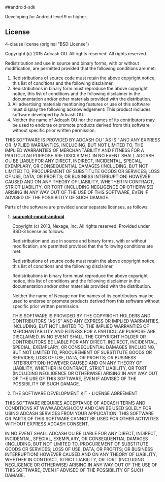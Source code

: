 ##android-sdk

Developing for Android level 9 or higher.


## License

4-clause license (original "BSD License")

Copyright (c) 2015 Adcash OU. All rights reserved.
All rights reserved.

Redistribution and use in source and binary forms, with or without
modification, are permitted provided that the following conditions are met:
1. Redistributions of source code must retain the above copyright
   notice, this list of conditions and the following disclaimer.
2. Redistributions in binary form must reproduce the above copyright
   notice, this list of conditions and the following disclaimer in the
   documentation and/or other materials provided with the distribution.
3. All advertising materials mentioning features or use of this software
   must display the following acknowledgement:
   This product includes software developed by Adcash OU.
4. Neither the name of Adcash OU nor the
   names of its contributors may be used to endorse or promote products
   derived from this software without specific prior written permission.

THIS SOFTWARE IS PROVIDED BY ADCASH OU ''AS IS'' AND ANY
EXPRESS OR IMPLIED WARRANTIES, INCLUDING, BUT NOT LIMITED TO, THE IMPLIED
WARRANTIES OF MERCHANTABILITY AND FITNESS FOR A PARTICULAR PURPOSE ARE
DISCLAIMED. IN NO EVENT SHALL ADCASH OU BE LIABLE FOR ANY
DIRECT, INDIRECT, INCIDENTAL, SPECIAL, EXEMPLARY, OR CONSEQUENTIAL DAMAGES
(INCLUDING, BUT NOT LIMITED TO, PROCUREMENT OF SUBSTITUTE GOODS OR SERVICES;
LOSS OF USE, DATA, OR PROFITS; OR BUSINESS INTERRUPTION) HOWEVER CAUSED AND
ON ANY THEORY OF LIABILITY, WHETHER IN CONTRACT, STRICT LIABILITY, OR TORT
(INCLUDING NEGLIGENCE OR OTHERWISE) ARISING IN ANY WAY OUT OF THE USE OF THIS
SOFTWARE, EVEN IF ADVISED OF THE POSSIBILITY OF SUCH DAMAGE.


Parts of the software are provided under separate licenses, as follows:

   1. [**sourcekit-mraid-android**](https://github.com/nexage/sourcekit-mraid-android)

	    Copyright (c) 2013, Nexage, Inc.
	    All rights reserved.
	    Provided under BSD-3 license as follows:

	    Redistribution and use in source and binary forms, with or without modification, are permitted provided that the following conditions are met:

	    Redistributions of source code must retain the above copyright notice, this list of conditions and the following disclaimer.

	    Redistributions in binary form must reproduce the above copyright notice, this list of conditions and the following disclaimer in the documentation and/or other materials provided with the distribution.

	    Neither the name of Nexage nor the names of its contributors may be used to endorse or promote products derived from this software without specific prior written permission.

	    THIS SOFTWARE IS PROVIDED BY THE COPYRIGHT HOLDERS AND CONTRIBUTORS "AS IS" AND ANY EXPRESS OR IMPLIED WARRANTIES, INCLUDING, BUT NOT LIMITED TO, THE IMPLIED WARRANTIES OF MERCHANTABILITY AND FITNESS FOR A PARTICULAR PURPOSE ARE DISCLAIMED. IN NO EVENT SHALL THE COPYRIGHT HOLDER OR CONTRIBUTORS BE LIABLE FOR ANY DIRECT, INDIRECT, INCIDENTAL, SPECIAL, EXEMPLARY, OR CONSEQUENTIAL DAMAGES (INCLUDING, BUT NOT LIMITED TO, PROCUREMENT OF SUBSTITUTE GOODS OR SERVICES; LOSS OF USE, DATA, OR PROFITS; OR BUSINESS INTERRUPTION) HOWEVER CAUSED AND ON ANY THEORY OF LIABILITY, WHETHER IN CONTRACT, STRICT LIABILITY, OR TORT (INCLUDING NEGLIGENCE OR OTHERWISE) ARISING IN ANY WAY OUT OF THE USE OF THIS SOFTWARE, EVEN IF ADVISED OF THE POSSIBILITY OF SUCH DAMAGE.

  2. THE SOFTWARE DEVELOPMENT KIT - LICENSE AGREEMENT

THIS SOFTWARE REQUIRES ACCEPTANCE OF ADCASH TERMS AND CONDITIONS AT WWW.ADCASH.COM AND CAN BE USED SOLELY FOR USING ADCASH SERVICES FROM YOUR APPLICATION.
THIS SOFTWARE OR PARTS OF THIS SOFTWARE CANNOT BE USED FOR OTHER ACTIVITIES WITHOUT EXPRESS ADCASH CONSENT.

IN NO EVENT SHALL ADCASH OU BE LIABLE FOR ANY DIRECT, INDIRECT, INCIDENTAL, SPECIAL, EXEMPLARY, OR CONSEQUENTIAL DAMAGES (INCLUDING, BUT NOT LIMITED TO, PROCUREMENT OF SUBSTITUTE GOODS OR SERVICES; LOSS OF USE, DATA, OR PROFITS; OR BUSINESS INTERRUPTION) HOWEVER CAUSED AND ON ANY THEORY OF LIABILITY, WHETHER IN CONTRACT, STRICT LIABILITY, OR TORT (INCLUDING NEGLIGENCE OR OTHERWISE) ARISING IN ANY WAY OUT OF THE USE OF THIS SOFTWARE, EVEN IF ADVISED OF THE POSSIBILITY OF SUCH DAMAGE.


